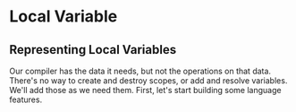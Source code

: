 # Local Variable

## Representing Local Variables

Our compiler has the data it needs, but not the operations on that data. There's no way to create and destroy scopes, 
or add and resolve variables. We'll add those as we need them. First, let's start building some language features.